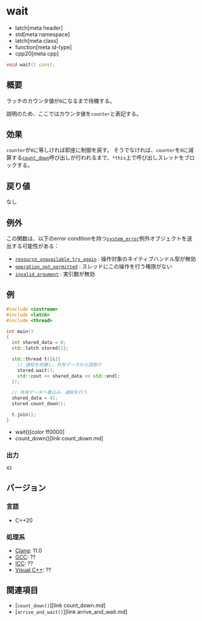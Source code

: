 # wait
* latch[meta header]
* std[meta namespace]
* latch[meta class]
* function[meta id-type]
* cpp20[meta cpp]

```cpp
void wait() const;
```

## 概要
ラッチのカウンタ値が`0`になるまで待機する。

説明のため、ここではカウンタ値を`counter`と表記する。


## 効果
`counter`が`0`に等しければ即座に制御を戻す。
そうでなければ、`counter`を`0`に減算する[`count_down`](count_down.md)呼び出しが行われるまで、`*this`上で呼び出しスレッドをブロックする。


## 戻り値
なし


## 例外
この関数は、以下のerror conditionを持つ[`system_error`](/reference/system_error/system_error.md)例外オブジェクトを送出する可能性がある：

- [`resource_unavailable_try_again`](/reference/system_error/errc.md) : 操作対象のネイティブハンドル型が無効
- [`operation_not_permitted`](/reference/system_error/errc.md) : スレッドにこの操作を行う権限がない
- [`invalid_argument`](/reference/system_error/errc.md) : 実引数が無効


## 例
```cpp example
#include <iostream>
#include <latch>
#include <thread>

int main()
{
  int shared_data = 0;
  std::latch stored{1};

  std::thread t([&]{
    // 通知を待機し、共有データから読取り
    stored.wait();
    std::cout << shared_data << std::endl;
  });

  // 共有データへ書込み、通知を行う
  shared_data = 42;
  stored.count_down();

  t.join();
}
```
* wait()[color ff0000]
* count_down()[link count_down.md]

### 出力
```
42
```


## バージョン
### 言語
- C++20

### 処理系
- [Clang](/implementation.md#clang): 11.0
- [GCC](/implementation.md#gcc): ??
- [ICC](/implementation.md#icc): ??
- [Visual C++](/implementation.md#visual_cpp): ??


## 関連項目
- [`count_down()`][link count_down.md]
- [`arrive_and_wait()`][link arrive_and_wait.md]
